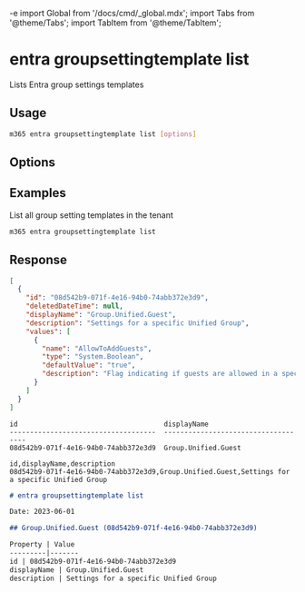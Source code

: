 -e <!-- DISCLAIMER: All secrets, passwords, and sensitive values in this document are examples only and not real credentials. -->
import Global from '/docs/cmd/_global.mdx';
import Tabs from '@theme/Tabs';
import TabItem from '@theme/TabItem';

# entra groupsettingtemplate list

Lists Entra group settings templates

## Usage

```sh
m365 entra groupsettingtemplate list [options]
```

## Options

<Global />

## Examples

List all group setting templates in the tenant

```sh
m365 entra groupsettingtemplate list
```

## Response

<Tabs>
  <TabItem value="JSON">

  ```json
  [
    {
      "id": "08d542b9-071f-4e16-94b0-74abb372e3d9",
      "deletedDateTime": null,
      "displayName": "Group.Unified.Guest",
      "description": "Settings for a specific Unified Group",
      "values": [
        {
          "name": "AllowToAddGuests",
          "type": "System.Boolean",
          "defaultValue": "true",
          "description": "Flag indicating if guests are allowed in a specific Unified Group."
        }
      ]
    }
  ]
  ```

  </TabItem>
  <TabItem value="Text">

  ```text
  id                                    displayName
  ------------------------------------  ------------------------------------
  08d542b9-071f-4e16-94b0-74abb372e3d9  Group.Unified.Guest
  ```

  </TabItem>
  <TabItem value="CSV">

  ```csv
  id,displayName,description
  08d542b9-071f-4e16-94b0-74abb372e3d9,Group.Unified.Guest,Settings for a specific Unified Group
  ```

  </TabItem>
  <TabItem value="Markdown">

  ```md
  # entra groupsettingtemplate list

  Date: 2023-06-01

  ## Group.Unified.Guest (08d542b9-071f-4e16-94b0-74abb372e3d9)

  Property | Value
  ---------|-------
  id | 08d542b9-071f-4e16-94b0-74abb372e3d9
  displayName | Group.Unified.Guest
  description | Settings for a specific Unified Group
  ```

  </TabItem>
</Tabs>
